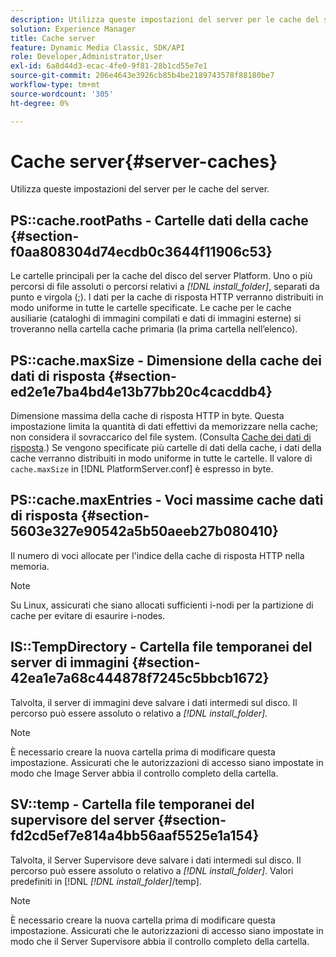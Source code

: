 ```yaml
---
description: Utilizza queste impostazioni del server per le cache del server.
solution: Experience Manager
title: Cache server
feature: Dynamic Media Classic, SDK/API
role: Developer,Administrator,User
exl-id: 6a8d44d3-ecac-4fe0-9f81-28b1cd55e7e1
source-git-commit: 206e4643e3926cb85b4be2189743578f88180be7
workflow-type: tm+mt
source-wordcount: '305'
ht-degree: 0%

---
```


# Cache server{#server-caches}

Utilizza queste impostazioni del server per le cache del server.

## PS::cache.rootPaths - Cartelle dati della cache {#section-f0aa808304d74ecdb0c3644f11906c53}

Le cartelle principali per la cache del disco del server Platform. Uno o più percorsi di file assoluti o percorsi relativi a *[!DNL install_folder]*, separati da punto e virgola (;). I dati per la cache di risposta HTTP verranno distribuiti in modo uniforme in tutte le cartelle specificate. Le cache per le cache ausiliarie (cataloghi di immagini compilati e dati di immagini esterne) si troveranno nella cartella cache primaria (la prima cartella nell’elenco).

## PS::cache.maxSize - Dimensione della cache dei dati di risposta {#section-ed2e1e7ba4bd4e13b77bb20c4cacddb4}

Dimensione massima della cache di risposta HTTP in byte. Questa impostazione limita la quantità di dati effettivi da memorizzare nella cache; non considera il sovraccarico del file system. (Consulta [Cache dei dati di risposta](../../../../is-api/image-serving-api-ref/c-configuration-and-administration/c-data-caches/c-response-data-cache.md#concept-81ea996c242441f2a69f7e9d9b3a29ca).) Se vengono specificate più cartelle di dati della cache, i dati della cache verranno distribuiti in modo uniforme in tutte le cartelle. Il valore di `cache.maxSize` in [!DNL PlatformServer.conf] è espresso in byte.

## PS::cache.maxEntries - Voci massime cache dati di risposta {#section-5603e327e90542a5b50aeeb27b080410}

Il numero di voci allocate per l&#39;indice della cache di risposta HTTP nella memoria.

>[!NOTE]
>
>Su Linux, assicurati che siano allocati sufficienti i-nodi per la partizione di cache per evitare di esaurire i-nodes.

## IS::TempDirectory - Cartella file temporanei del server di immagini {#section-42ea1e7a68c444878f7245c5bbcb1672}

Talvolta, il server di immagini deve salvare i dati intermedi sul disco. Il percorso può essere assoluto o relativo a *[!DNL install_folder]*.

>[!NOTE]
>
>È necessario creare la nuova cartella prima di modificare questa impostazione. Assicurati che le autorizzazioni di accesso siano impostate in modo che Image Server abbia il controllo completo della cartella.

## SV::temp - Cartella file temporanei del supervisore del server {#section-fd2cd5ef7e814a4bb56aaf5525e1a154}

Talvolta, il Server Supervisore deve salvare i dati intermedi sul disco. Il percorso può essere assoluto o relativo a *[!DNL install_folder]*. Valori predefiniti in [!DNL *[!DNL install_folder]*/temp].

>[!NOTE]
>
>È necessario creare la nuova cartella prima di modificare questa impostazione. Assicurati che le autorizzazioni di accesso siano impostate in modo che il Server Supervisore abbia il controllo completo della cartella.
